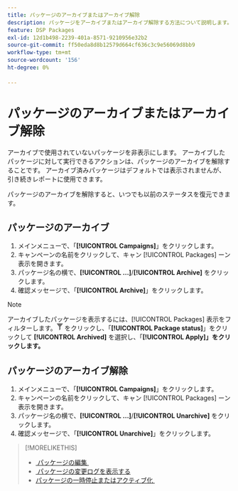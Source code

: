 ```yaml
---
title: パッケージのアーカイブまたはアーカイブ解除
description: パッケージをアーカイブまたはアーカイブ解除する方法について説明します。
feature: DSP Packages
exl-id: 12d1b498-2239-401a-8571-9210956e32b2
source-git-commit: ff50eda8d8b12579d664cf636c3c9e56069d8bb9
workflow-type: tm+mt
source-wordcount: '156'
ht-degree: 0%

---
```


# パッケージのアーカイブまたはアーカイブ解除

アーカイブで使用されていないパッケージを非表示にします。 アーカイブしたパッケージに対して実行できるアクションは、パッケージのアーカイブを解除することです。 アーカイブ済みパッケージはデフォルトでは表示されませんが、引き続きレポートに使用できます。

パッケージのアーカイブを解除すると、いつでも以前のステータスを復元できます。

## パッケージのアーカイブ

1. メインメニューで、「**[!UICONTROL Campaigns]**」をクリックします。
1. キャンペーンの名前をクリックして、キャン [!UICONTROL Packages] ーン表示を開きます。
1. パッケージ名の横で、**[!UICONTROL ...]**/**[!UICONTROL Archive]** をクリックします。
1. 確認メッセージで、「**[!UICONTROL Archive]**」をクリックします。

>[!NOTE]
>
>アーカイブしたパッケージを表示するには、[!UICONTROL Packages] 表示をフィルターします。![&#x200B; フィルターボタン &#x200B;](/help/dsp/assets/filter.png) をクリックし、「**[!UICONTROL Package status]**」をクリックして **[!UICONTROL Archived]** を選択し、「**[!UICONTROL Apply]」をクリックします。**

## パッケージのアーカイブ解除

1. メインメニューで、「**[!UICONTROL Campaigns]**」をクリックします。
1. キャンペーンの名前をクリックして、キャン [!UICONTROL Packages] ーン表示を開きます。
1. パッケージ名の横で、**[!UICONTROL ...]**/**[!UICONTROL Unarchive]** をクリックします。
1. 確認メッセージで、「**[!UICONTROL Unarchive]**」をクリックします。

>[!MORELIKETHIS]
>
>* [&#x200B; パッケージの編集 &#x200B;](package-edit.md)
>* [&#x200B; パッケージの変更ログを表示する &#x200B;](package-change-log.md)
>* [&#x200B; パッケージの一時停止またはアクティブ化 &#x200B;](package-pause-activate.md)
